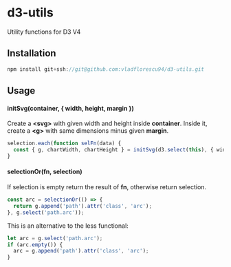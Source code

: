# d3-utils
Utility functions for D3 V4

## Installation
```javascript
npm install git+ssh://git@github.com:vladflorescu94/d3-utils.git
```

## Usage
#### initSvg(container, { width, height, margin })
Create a <b>\<svg\></b> with given width and height inside <b>container</b>. 
Inside it, create a <b>\<g\></b> with same dimensions minus given <b>margin</b>.

```javascript
selection.each(function selFn(data) {
  const { g, chartWidth, chartHeight } = initSvg(d3.select(this), { width, height, margin });
}
```

#### selectionOr(fn, selection)
If selection is empty return the result of <b>fn</b>, otherwise return selection.

```javascript
const arc = selectionOr(() => {
  return g.append('path').attr('class', 'arc');
}, g.select('path.arc'));
```

This is an alternative to the less functional:

```javascript
let arc = g.select('path.arc'); 
if (arc.empty()) {
  arc = g.append('path').attr('class', 'arc');
}
````
